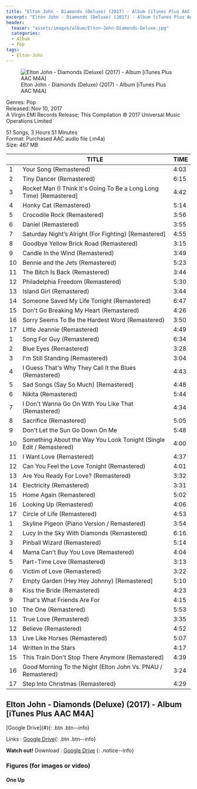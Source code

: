 ```yaml
---
title: "Elton John - Diamonds (Deluxe) (2017) - Album [iTunes Plus AAC M4A]"
excerpt: "Elton John - Diamonds (Deluxe) (2017) - Album [iTunes Plus AAC M4A] - Epictunes"
header:
  teaser: "assets/images/album/Elton-John-Diamonds-Deluxe.jpg"
  categories:
  - Album
  - Pop
tags: 
  - Elton-John
---
```


<figure>
<img src="{{ site.url }}{{ site.baseurl }}/assets/images/album/Elton-John-Diamonds-Deluxe.jpg" alt="Elton John - Diamonds (Deluxe) (2017) - Album [iTunes Plus AAC M4A]" class="full">
<figcaption>Elton John - Diamonds (Deluxe) (2017) - Album [iTunes Plus AAC M4A]</figcaption>
</figure>

Genres: Pop
<br />
Released: Nov 10, 2017
<br />
A Virgin EMI Records Release; This Compilation ℗ 2017 Universal Music Operations Limited

51 Songs, 3 Hours 51 Minutes
<br />
Format: Purchased AAC audio file (.m4a)
<br />
Size: 467 MB

<table><thead>
<tr> <th></th> <th>TITLE</th> <th>TIME</th> </tr>
</thead> <tbody>
<tr> <td>1</td> <td>Your Song (Remastered)</td> <td>4:03</td> </tr>
<tr> <td>2</td> <td>Tiny Dancer (Remastered)</td> <td>6:15</td> </tr>
<tr> <td>3</td> <td>Rocket Man (I Think It's Going To Be a Long Long Time) [Remastered]</td> <td>4:42</td> </tr>
<tr> <td>4</td> <td>Honky Cat (Remastered)</td> <td>5:14</td> </tr>
<tr> <td>5</td> <td>Crocodile Rock (Remastered)</td> <td>3:56</td> </tr>
<tr> <td>6</td> <td>Daniel (Remastered)</td> <td>3:55</td> </tr>
<tr> <td>7</td> <td>Saturday Night’s Alright (For Fighting) [Remastered]</td> <td>4:55</td> </tr>
<tr> <td>8</td> <td>Goodbye Yellow Brick Road (Remastered)</td> <td>3:15</td> </tr>
<tr> <td>9</td> <td>Candle In the Wind (Remastered)</td> <td>3:49</td> </tr>
<tr> <td>10</td> <td>Bennie and the Jets (Remastered)</td> <td>5:23</td> </tr>
<tr> <td>11</td> <td>The Bitch Is Back (Remastered)</td> <td>3:44</td> </tr>
<tr> <td>12</td> <td>Philadelphia Freedom (Remastered)</td> <td>5:30</td> </tr>
<tr> <td>13</td> <td>Island Girl (Remastered)</td> <td>3:44</td> </tr>
<tr> <td>14</td> <td>Someone Saved My Life Tonight (Remastered)</td> <td>6:47</td> </tr>
<tr> <td>15</td> <td>Don't Go Breaking My Heart (Remastered)</td> <td>4:26</td> </tr>
<tr> <td>16</td> <td>Sorry Seems To Be the Hardest Word (Remastered)</td> <td>3:50</td> </tr>
<tr> <td>17</td> <td>Little Jeannie (Remastered)</td> <td>4:49</td> </tr>
<tr> <td>1</td> <td>Song For Guy (Remastered)</td> <td>6:34</td> </tr>
<tr> <td>2</td> <td>Blue Eyes (Remastered)</td> <td>3:28</td> </tr>
<tr> <td>3</td> <td>I'm Still Standing (Remastered)</td> <td>3:04</td> </tr>
<tr> <td>4</td> <td>I Guess That's Why They Call It the Blues (Remastered)</td> <td>4:43</td> </tr>
<tr> <td>5</td> <td>Sad Songs (Say So Much) [Remastered]</td> <td>4:48</td> </tr>
<tr> <td>6</td> <td>Nikita (Remastered)</td> <td>5:44</td> </tr>
<tr> <td>7</td> <td>I Don't Wanna Go On With You Like That (Remastered)</td> <td>4:34</td> </tr>
<tr> <td>8</td> <td>Sacrifice (Remastered)</td> <td>5:05</td> </tr>
<tr> <td>9</td> <td>Don't Let the Sun Go Down On Me</td> <td>5:48</td> </tr>
<tr> <td>10</td> <td>Something About the Way You Look Tonight (Single Edit / Remastered)</td> <td>4:00</td> </tr>
<tr> <td>11</td> <td>I Want Love (Remastered)</td> <td>4:37</td> </tr>
<tr> <td>12</td> <td>Can You Feel the Love Tonight (Remastered)</td> <td>4:01</td> </tr>
<tr> <td>13</td> <td>Are You Ready For Love? (Remastered)</td> <td>3:32</td> </tr>
<tr> <td>14</td> <td>Electricity (Remastered)</td> <td>3:31</td> </tr>
<tr> <td>15</td> <td>Home Again (Remastered)</td> <td>5:02</td> </tr>
<tr> <td>16</td> <td>Looking Up (Remastered)</td> <td>4:06</td> </tr>
<tr> <td>17</td> <td>Circle of Life (Remastered)</td> <td>4:53</td> </tr>
<tr> <td>1</td> <td>Skyline Pigeon (Piano Version / Remastered)</td> <td>3:54</td> </tr>
<tr> <td>2</td> <td>Lucy In the Sky With Diamonds (Remastered)</td> <td>6:16</td> </tr>
<tr> <td>3</td> <td>Pinball Wizard (Remastered)</td> <td>5:14</td> </tr>
<tr> <td>4</td> <td>Mama Can't Buy You Love (Remastered)</td> <td>4:04</td> </tr>
<tr> <td>5</td> <td>Part-Time Love (Remastered)</td> <td>3:13</td> </tr>
<tr> <td>6</td> <td>Victim of Love (Remastered)</td> <td>3:22</td> </tr>
<tr> <td>7</td> <td>Empty Garden (Hey Hey Johnny) [Remastered]</td> <td>5:10</td> </tr>
<tr> <td>8</td> <td>Kiss the Bride (Remastered)</td> <td>4:23</td> </tr>
<tr> <td>9</td> <td>That's What Friends Are For</td> <td>4:15</td> </tr>
<tr> <td>10</td> <td>The One (Remastered)</td> <td>5:53</td> </tr>
<tr> <td>11</td> <td>True Love (Remastered)</td> <td>3:35</td> </tr>
<tr> <td>12</td> <td>Believe (Remastered)</td> <td>4:52</td> </tr>
<tr> <td>13</td> <td>Live Like Horses (Remastered)</td> <td>5:07</td> </tr>
<tr> <td>14</td> <td>Written In the Stars</td> <td>4:17</td> </tr>
<tr> <td>15</td> <td>This Train Don't Stop There Anymore (Remastered)</td> <td>4:39</td> </tr>
<tr> <td>16</td> <td>Good Morning To the Night (Elton John Vs. PNAU / Remastered)</td> <td>3:24</td> </tr>
<tr> <td>17</td> <td>Step Into Christmas (Remastered)</td> <td>4:29</td> </tr>
</tbody> </table>

<h2>Elton John - Diamonds (Deluxe) (2017) - Album [iTunes Plus AAC M4A]</h2>
[Google Drive](#){: .btn .btn--info}

Links : [Google Drive](#){: .btn .btn--info}

**Watch out!** Download : [Google Drive](http://sluppend.com/3Igs)
{: .notice--info}



### Figures (for images or video)

#### One Up

